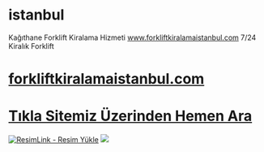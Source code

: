 # istanbul
Kağıthane Forklift Kiralama Hizmeti www.forkliftkiralamaistanbul.com 7/24 Kiralık Forklift
#  <a href="https://forkliftkiralamaistanbul.com/">forkliftkiralamaistanbul.com</a>
#  <a href="https://forkliftkiralamaistanbul.com">Tıkla Sitemiz Üzerinden Hemen Ara</a>
<meta charset="UTF-8">
    <meta name="viewport" content="width=device-width, initial-scale=1.0">
</head>
<body>
<a href="https://forkliftkiralamaistanbul.com/" title="ResimLink - Resim Yükle"><img src="https://r.resimlink.com/_-H9YIQ4uWtj.jpg" title="ResimLink - Resim Yükle" alt="ResimLink - Resim Yükle"></a>
<a href="https://forkliftkiralamaistanbul.com/">
    <img src="https://r.resimlink.com/_-H9YIQ4uWtj.jpg" />
</a>
</a>
